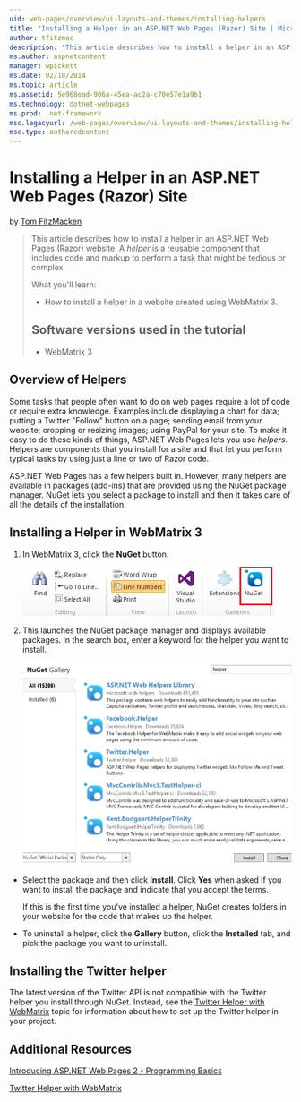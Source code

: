 ```yaml
---
uid: web-pages/overview/ui-layouts-and-themes/installing-helpers
title: "Installing a Helper in an ASP.NET Web Pages (Razor) Site | Microsoft Docs"
author: tfitzmac
description: "This article describes how to install a helper in an ASP.NET Web Pages (Razor) website. A helper is a reusable component that includes code and markup to per..."
ms.author: aspnetcontent
manager: wpickett
ms.date: 02/18/2014
ms.topic: article
ms.assetid: 5e968ead-906a-45ea-ac2a-c70e57e1a9b1
ms.technology: dotnet-webpages
ms.prod: .net-framework
msc.legacyurl: /web-pages/overview/ui-layouts-and-themes/installing-helpers
msc.type: authoredcontent
---
```

Installing a Helper in an ASP.NET Web Pages (Razor) Site
====================
by [Tom FitzMacken](https://github.com/tfitzmac)

> This article describes how to install a helper in an ASP.NET Web Pages (Razor) website. A *helper* is a reusable component that includes code and markup to perform a task that might be tedious or complex.
> 
> What you'll learn:
> 
> - How to install a helper in a website created using WebMatrix 3.
>   
> 
> ## Software versions used in the tutorial
> 
> 
> - WebMatrix 3


## Overview of Helpers

Some tasks that people often want to do on web pages require a lot of code or require extra knowledge. Examples include displaying a chart for data; putting a Twitter "Follow" button on a page; sending email from your website; cropping or resizing images; using PayPal for your site. To make it easy to do these kinds of things, ASP.NET Web Pages lets you use *helpers*. Helpers are components that you install for a site and that let you perform typical tasks by using just a line or two of Razor code.

ASP.NET Web Pages has a few helpers built in. However, many helpers are available in packages (add-ins) that are provided using the NuGet package manager. NuGet lets you select a package to install and then it takes care of all the details of the installation.

## Installing a Helper in WebMatrix 3

1. In WebMatrix 3, click the **NuGet** button.

    ![NuGet Gallery dialog box in WebMatrix](installing-helpers/_static/image1.png)
2. This launches the NuGet package manager and displays available packages. In the search box, enter a keyword for the helper you want to install.

    ![NuGet Gallery dialog box in WebMatrix](installing-helpers/_static/image2.png)
- Select the package and then click **Install**. Click **Yes** when asked if you want to install the package and indicate that you accept the terms.

    If this is the first time you've installed a helper, NuGet creates folders in your website for the code that makes up the helper.
- To uninstall a helper, click the **Gallery** button, click the **Installed** tab, and pick the package you want to uninstall.

## Installing the Twitter helper

The latest version of the Twitter API is not compatible with the Twitter helper you install through NuGet. Instead, see the [Twitter Helper with WebMatrix](twitter-helper.md) topic for information about how to set up the Twitter helper in your project.

<a id="Additional_Resources"></a>
## Additional Resources


[Introducing ASP.NET Web Pages 2 - Programming Basics](../getting-started/introducing-razor-syntax-c.md)

[Twitter Helper with WebMatrix](twitter-helper.md)